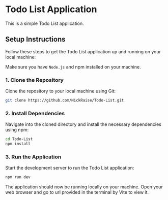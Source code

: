 # Todo List Application

This is a simple Todo List application.

## Setup Instructions

Follow these steps to get the Todo List application up and running on your local machine:

Make sure you have `Node.js` and npm installed on your machine.


### 1. Clone the Repository

Clone the repository to your local machine using Git:

```sh
git clone https://github.com/NickRaise/Todo-List.git
```

### 2. Install Dependencies

Navigate into the cloned directory and install the necessary dependencies using npm:

```sh
cd Todo-List
npm install
```

### 3. Run the Application

Start the development server to run the Todo List application:

```sh
npm run dev
```

The application should now be running locally on your machine. Open your web browser and go to url provided in the terminal by Vite to view it.
